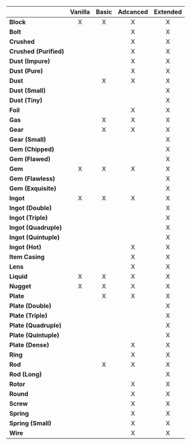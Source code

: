 
| |Vanilla|Basic|Adcanced|Extended|
|:---|:---:|:---:|:---:|:---:|
|**Block**|X|X|X|X|
|**Bolt**| | |X|X|
|**Crushed**| | |X|X|
|**Crushed (Purified)**| | |X|X|
|**Dust (Impure)**| | |X|X|
|**Dust (Pure)**| | |X|X|
|**Dust**| |X|X|X|
|**Dust (Small)**| | | |X|
|**Dust (Tiny)**| | | |X|
|**Foil**| | |X|X|
|**Gas**| |X|X|X|
|**Gear**| |X|X|X|
|**Gear (Small)**| | | |X|
|**Gem (Chipped)**| | | |X|
|**Gem (Flawed)**| | | |X|
|**Gem**|X|X|X|X|
|**Gem (Flawless)**| | | |X|
|**Gem (Exquisite)**| | | |X|
|**Ingot**|X|X|X|X|
|**Ingot (Double)**| | | |X|
|**Ingot (Triple)**| | | |X|
|**Ingot (Quadruple)**| | | |X|
|**Ingot (Quintuple)**| | | |X|
|**Ingot (Hot)**| | |X|X|
|**Item Casing**| | |X|X|
|**Lens**| | |X|X|
|**Liquid**|X|X|X|X|
|**Nugget**|X|X|X|X|
|**Plate**| |X|X|X|
|**Plate (Double)**| | | |X|
|**Plate (Triple)**| | | |X|
|**Plate (Quadruple)**| | | |X|
|**Plate (Quintuple)**| | | |X|
|**Plate (Dense)**| | |X|X|
|**Ring**| | |X|X|
|**Rod**| |X|X|X|
|**Rod (Long)**| | | |X|
|**Rotor**| | |X|X|
|**Round**| | |X|X|
|**Screw**| | |X|X|
|**Spring**| | |X|X|
|**Spring (Small)**| | |X|X|
|**Wire**| | |X|X|
